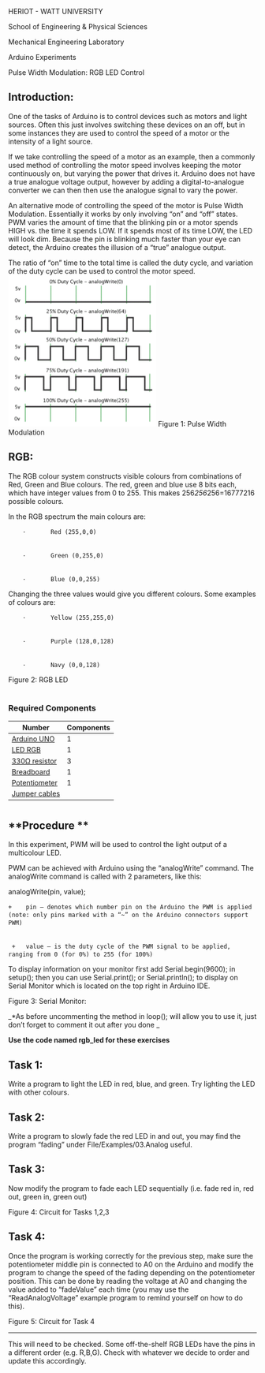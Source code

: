 
HERIOT - WATT UNIVERSITY

School of Engineering & Physical Sciences

Mechanical Engineering Laboratory

Arduino Experiments

Pulse Width Modulation: RGB LED Control


## **Introduction:**

One of the tasks of Arduino is to control devices such as motors and light sources. Often this just involves switching these devices on an off, but in some instances they are used to control the speed of a motor or the intensity of a light source.

If we take controlling the speed of a motor as an example, then a commonly used method of controlling the motor speed involves keeping the motor continuously on, but varying the power that drives it. Arduino does not have a true analogue voltage output, however by adding a digital-to-analogue converter we can then then use the analogue signal to vary the power.

An alternative mode of controlling the speed of the motor is Pulse Width Modulation. Essentially it works by only involving “on” and “off” states. PWM varies the amount of time that the blinking pin or a motor spends HIGH vs. the time it spends LOW. If it spends most of its time LOW, the LED will look dim. Because the pin is blinking much faster than your eye can detect, the Arduino creates the illusion of a “true” analogue output. 

The ratio of “on” time to the total time is called the duty cycle, and variation of the duty cycle can be used to control the motor speed.
<img src="/3_RGB_LED/PulseWidthModulation.png" width="300"/>
Figure 1: Pulse Width Modulation

 


## **RGB:**

The RGB colour system constructs visible colours from combinations of Red, Green and Blue colours. The red, green and blue use 8 bits each, which have integer values from 0 to 255. This makes 256*256*256=16777216 possible colours.

In the RGB spectrum the main colours are:


        ·       Red (255,0,0)


        ·       Green (0,255,0)


        ·       Blue (0,0,255)

Changing the three values would give you different colours. Some examples of colours are:


        ·       Yellow (255,255,0)


        ·       Purple (128,0,128)


        ·       Navy (0,0,128)



Figure 2: RGB LED


#
### **Required Components**


| Number            |    Components   | 
| ------------------| --------------- |
|  [Arduino UNO](https://heriotwatt.sharepoint.com/sites/ArduinoTutorials/SitePages/Arduino.aspx)      | 1               |
|  [LED RGB](https://heriotwatt.sharepoint.com/sites/ArduinoTutorials/SitePages/LED.aspx)          | 1               |
|  [330Ω resistor](https://heriotwatt.sharepoint.com/sites/ArduinoTutorials/SitePages/Resistors.aspx)    | 3               |
|  [Breadboard](https://heriotwatt.sharepoint.com/sites/ArduinoTutorials/SitePages/Breadboard.aspx)     | 1               |
|  [Potentiometer](https://heriotwatt.sharepoint.com/sites/ArduinoTutorials/SitePages/Potentiometer.aspx)    | 1               |
|  [Jumper cables](https://heriotwatt.sharepoint.com/sites/ArduinoTutorials/SitePages/Wire.aspx)    |                 |



#
## **Procedure **

In this experiment, PWM will be used to control the light output of a multicolour LED.

PWM can be achieved with Arduino using the “analogWrite” command. The analogWrite command is called with 2 parameters, like this:

analogWrite(pin, value);


    +    pin – denotes which number pin on the Arduino the PWM is applied (note: only pins marked with a “~” on the Arduino connectors support PWM) 


     +   value – is the duty cycle of the PWM signal to be applied, ranging from 0 (for 0%) to 255 (for 100%)

To display information on your monitor first add Serial.begin(9600); in setup(); then you can use Serial.print(); or Serial.println(); to display on Serial Monitor which is located on the top right in Arduino IDE.

Figure 3: Serial Monitor:

_*As before uncommenting the method in loop(); will allow you to use it, just don’t forget to comment it out after you done  _

**Use the code named rgb_led for these exercises**


## **Task 1:**

Write a program to light the LED in red, blue, and green. Try lighting the LED with other colours. 


## **Task 2:**

Write a program to slowly fade the red LED in and out, you may find the program “fading” under File/Examples/03.Analog useful.


## **Task 3:**

Now modify the program to fade each LED sequentially (i.e. fade red in, red out, green in, green out)

Figure 4: Circuit for Tasks 1,2,3


## **Task 4:**

Once the program is working correctly for the previous step, make sure the potentiometer middle pin is connected to A0 on the Arduino and modify the program to change the speed of the fading depending on the potentiometer position. This can be done by reading the voltage at A0 and changing the value added to “fadeValue” each time (you may use the “ReadAnalogVoltage” example program to remind yourself on how to do this).

Figure 5: Circuit for Task 4


---

This will need to be checked. Some off-the-shelf RGB LEDs have the pins in a different order (e.g. R,B,G). Check with whatever we decide to order and update this accordingly.
